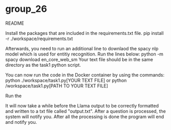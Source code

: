 # group_26

 README

Install the packages that are included in the requirements.txt file.
pip install -r ./workspace/requirements.txt

Afterwards, you need to run an additional line to downlaod the spacy nlp model which is used for entitiy recognition. Run the lines below:
python -m spacy download en_core_web_sm
Your text file should be in the same directory as the task1 python script.

You can now run the code in the Docker container by using the commands:
python ./workspace/task1.py[YOUR TEXT FILE]
or
python /workspace/task1.py[PATH TO YOUR TEXT FILE]

Run the

It will now take a while before the Llama output to be correctly formatted and written to a txt file called "output.txt". After a question is processed, the system will notify you. After all the processing is done the program will end and notify you. 

